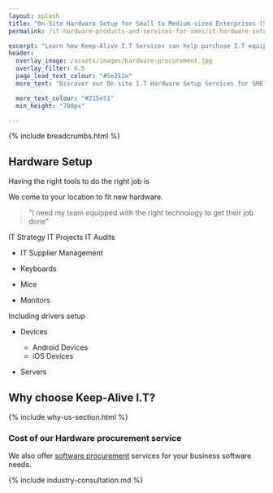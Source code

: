 ```yaml
---
layout: splash
title: "On-Site Hardware Setup for Small to Medium-sized Enterprises (SMEs)"
permalink: /it-hardware-products-and-services-for-smes/it-hardware-setup

excerpt: "Learn how Keep-Alive I.T Services can help purchase I.T equipment that's appropriate for your business with our I.T hardware procurement service."
header:
  overlay_image: /assets/images/hardware-procurement.jpg
  overlay_filter: 0.5 
  page_lead_text_colour: "#5e212e"
  more_text: "Discover our On-site I.T Hardware Setup Services for SME's"

  more_text_colour: "#215e51"
  min_height: "700px"

---
```


{% include breadcrumbs.html %}

## <i class="fas fa-microchip page-title-icon" aria-hidden="true"></i> Hardware Setup
Having the right tools to do the right job is 


We come to your location to fit new hardware.



> "I need my team equipped with the right technology to get their job done"

IT Strategy
IT Projects
IT Audits

- IT Supplier Management


- Keyboards
- Mice
- Monitors

Including drivers setup

- Devices
    - Android Devices
    - iOS Devices

- Servers

## Why choose Keep-Alive I.T?
{% include why-us-section.html %}


### Cost of our Hardware procurement service


We also offer <a href="/">software procurement</a> services for your business software needs.

{% include industry-consultation.md %}